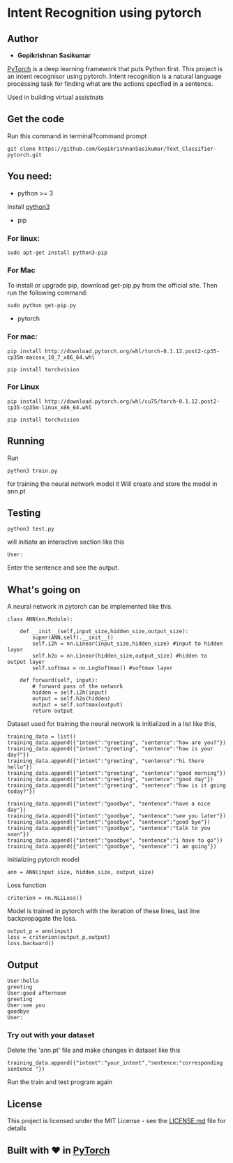 # Intent Recognition using pytorch

## Author

* **Gopikrishnan Sasikumar**

[PyTorch](http://pytorch.org/) is a deep learning framework that puts Python first. This project is an intent recognisor using pytorch. Intent recognition is a natural language processing task for finding what are the actions specfied in a sentence.

Used in building virtual assistnats

## Get the code

Run this command in terminal?command prompt

```
git clone https://github.com/GopikrishnanSasikumar/Text_Classifier-pytorch.git
```

## You need:

* python >= 3

Install [python3](https://www.python.org/download/releases/3.0/)

* pip

### For linux:

```
sudo apt-get install python3-pip
```

### For Mac

To install or upgrade pip, download get-pip.py from the official site. Then run the following command:

```
sudo python get-pip.py
```

* pytorch

### For mac:

```
pip install http://download.pytorch.org/whl/torch-0.1.12.post2-cp35-cp35m-macosx_10_7_x86_64.whl
```

```
pip install torchvision
```

### For Linux

```
pip install http://download.pytorch.org/whl/cu75/torch-0.1.12.post2-cp35-cp35m-linux_x86_64.whl
```

```
pip install torchvision
```

## Running

Run

```
python3 train.py
```
for training the neural network model it Will create and store the model in ann.pt

## Testing

```
python3 test.py
```
will initiate an interactive section like this

```
User:
```
Enter the sentence and see the output.


## What's going on

A neural network in pytorch can be implemented like this.

```
class ANN(nn.Module):

    def __init__(self,input_size,hidden_size,output_size):
        super(ANN,self).__init__()
        self.i2h = nn.Linear(input_size,hidden_size) #input to hidden layer
        self.h2o = nn.Linear(hidden_size,output_size) #hidden to output layer
        self.softmax = nn.LogSoftmax() #softmax layer

    def forward(self, input):
        # forward pass of the network
        hidden = self.i2h(input)
        output = self.h2o(hidden)
        output = self.softmax(output)
        return output
```

Dataset used for training the neural network is initialized in a list like this,

```
training_data = list()
training_data.append({"intent":"greeting", "sentence":"how are you?"})
training_data.append({"intent":"greeting", "sentence":"how is your day?"})
training_data.append({"intent":"greeting", "sentence":"hi there hello"})
training_data.append({"intent":"greeting", "sentence":"good morning"})
training_data.append({"intent":"greeting", "sentence":"good day"})
training_data.append({"intent":"greeting", "sentence":"how is it going today?"})

training_data.append({"intent":"goodbye", "sentence":"have a nice day"})
training_data.append({"intent":"goodbye", "sentence":"see you later"})
training_data.append({"intent":"goodbye", "sentence":"good bye"})
training_data.append({"intent":"goodbye", "sentence":"talk to you soon"})
training_data.append({"intent":"goodbye", "sentence":"i have to go"})
training_data.append({"intent":"goodbye", "sentence":"i am going"})
```

Initializing pytorch model

```
ann = ANN(input_size, hidden_size, output_size)
```
Loss function

```
criterion = nn.NLLLoss()
```
Model is trained in pytorch with the iteration of these lines, last line backpropagate the loss.

```
output_p = ann(input)
loss = criterion(output_p,output)
loss.backward()
```
## Output

```
User:hello
greeting
User:good afternoon
greeting
User:see you
goodbye
User:
```
### Try out with your dataset

Delete the 'ann.pt' file and make changes in dataset like this

```
training_data.append({"intent":"your_intent","sentence:"corresponding sentence "})
```
Run the train and test program again

## License

This project is licensed under the MIT License - see the [LICENSE.md](Text_Classifier-pytorch/LICENSE) file for details



## Built with :heart: in [PyTorch](http://pytorch.org/)













